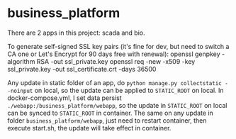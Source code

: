 # business_platform


There are 2 apps in this project: scada and bio.


To generate self-signed SSL key pairs (it's fine for dev, but need to switch a CA one or Let's Encrypt for 90 days free with renewal):
openssl genpkey -algorithm RSA -out ssl_private.key
openssl req -new -x509 -key ssl_private.key -out ssl_certificate.crt -days 36500


Any update in static folder of an app, do `python manage.py collectstatic --noinput` on local, so the update can be applied to `STATIC_ROOT` on local.
In docker-compose.yml, I set data persist `./webapp:/business_platform/webapp`, so the update in `STATIC_ROOT` on local can be synced to `STATIC_ROOT` in container.
The same on any update in folder `business_platform/webapp`, just need to restart container, then execute start.sh, the update will take effect in container.


